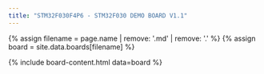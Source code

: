 ```yaml
---
title: "STM32F030F4P6 - STM32F030 DEMO BOARD V1.1"
---
```


{% assign filename = page.name | remove: '.md' | remove: '.' %}
{% assign board = site.data.boards[filename] %}

{% include board-content.html data=board %}
